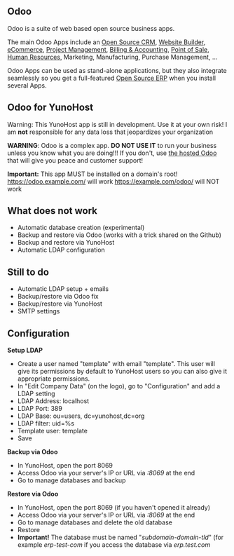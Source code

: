 Odoo
----

Odoo is a suite of web based open source business apps.

The main Odoo Apps include an <a href="https://www.odoo.com/page/crm">Open Source CRM</a>, <a href="https://www.odoo.com/page/website-builder">Website Builder</a>, <a href="https://www.odoo.com/page/e-commerce">eCommerce</a>, <a href="https://www.odoo.com/page/project-management">Project Management</a>, <a href="https://www.odoo.com/page/accounting">Billing &amp; Accounting</a>, <a href="https://www.odoo.com/page/point-of-sale">Point of Sale</a>, <a href="https://www.odoo.com/page/employees">Human Resources</a>, Marketing, Manufacturing, Purchase Management, ...  

Odoo Apps can be used as stand-alone applications, but they also integrate seamlessly so you get
a full-featured <a href="https://www.odoo.com">Open Source ERP</a> when you install several Apps.

Odoo for YunoHost
----------------------------
Warning: This YunoHost app is still in development. Use it at your own risk! I am **not** responsible for any data loss that jeopardizes your organization


**WARNING**: Odoo is a complex app. **DO NOT USE IT** to run your business unless you know what you are doing!!! If you don't, use <a href="https://www.odoo.com/fr_FR/pricing-online#num_users=1&custom_apps=0">the hosted Odoo</a> that will give you peace and customer support!


**Important:** This app MUST be installed on a domain's root!
https://odoo.example.com/ will work
https://example.com/odoo/ will NOT work

What does not work
------------------
- Automatic database creation (experimental)
- Backup and restore via Odoo (works with a trick shared on the Github)
- Backup and restore via YunoHost
- Automatic LDAP configuration

Still to do
-----------
- Automatic LDAP setup + emails
- Backup/restore via Odoo fix
- Backup/restore via YunoHost
- SMTP settings


Configuration
-------------
**Setup LDAP**
- Create a user named "template" with email "template". This user will give its permissions by default to YunoHost users so you can also give it appropriate permissions.
- In "Edit Company Data" (on the logo), go to "Configuration" and add a LDAP setting
- LDAP Address: localhost
- LDAP Port: 389
- LDAP Base: ou=users, dc=yunohost,dc=org
- LDAP filter: uid=%s
- Template user: template
- Save

**Backup via Odoo**
- In YunoHost, open the port 8069
- Access Odoo via your server's IP or URL via *:8069* at the end
- Go to manage databases and backup

**Restore via Odoo**
- In YunoHost, open the port 8069 (if you haven't opened it already)
- Access Odoo via your server's IP or URL via *:8069* at the end
- Go to manage databases and delete the old database
- Restore
- **Important!** The database must be named "*subdomain-domain-tld*" (for example *erp-test-com* if you access the database via *erp.test.com*
